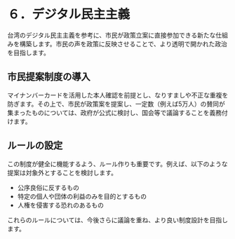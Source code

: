 # ６．デジタル民主主義

台湾のデジタル民主主義を参考に、市民が政策立案に直接参加できる新たな仕組みを構築します。市民の声を政策に反映させることで、より透明で開かれた政治を目指します。

## 市民提案制度の導入

マイナンバーカードを活用した本人確認を前提とし、なりすましや不正な重複を防ぎます。その上で、市民が政策案を提案し、一定数（例えば5万人）の賛同が集まったものについては、政府が公式に検討し、国会等で議論することを義務付けます。

## ルールの設定

この制度が健全に機能するよう、ルール作りも重要です。例えば、以下のような提案は対象外とすることを検討します。

*   公序良俗に反するもの
*   特定の個人や団体の利益のみを目的とするもの
*   人権を侵害する恐れのあるもの

これらのルールについては、今後さらに議論を重ね、より良い制度設計を目指します。
